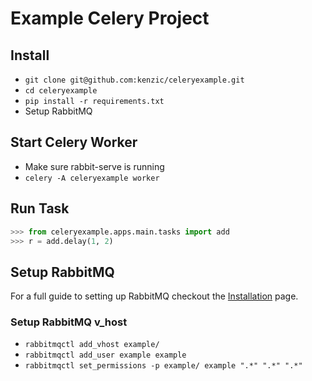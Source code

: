 # Example Celery Project

## Install

* `git clone git@github.com:kenzic/celeryexample.git`
* `cd celeryexample`
* `pip install -r requirements.txt`
* Setup RabbitMQ

## Start Celery Worker
* Make sure rabbit-serve is running
* `celery -A celeryexample worker`

## Run Task

```python
>>> from celeryexample.apps.main.tasks import add
>>> r = add.delay(1, 2)
```

## Setup RabbitMQ

For a full guide to setting up RabbitMQ checkout the [Installation](http://www.rabbitmq.com/download.html) page.

### Setup RabbitMQ v_host

* `rabbitmqctl add_vhost example/`
* `rabbitmqctl add_user example example`
* `rabbitmqctl set_permissions -p example/ example ".*" ".*" ".*"`
